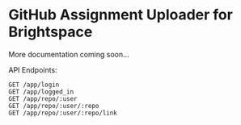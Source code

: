 # GitHub Assignment Uploader for Brightspace

More documentation coming soon...

API Endpoints:

```
GET /app/login
GET /app/logged_in
GET /app/repo/:user
GET /app/repo/:user/:repo
GET /app/repo/:user/:repo/link
```
